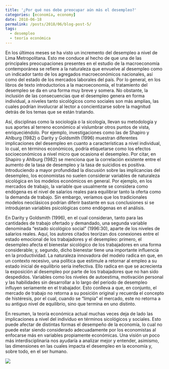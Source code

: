 ```yaml
---
title: '¿Por qué nos debe preocupar aún más el desempleo?'
categories: [economía, economy]
date: 2018-06-18
permalink: /posts/2018/06/blog-post-5/
tags:
  - desempleo
  - teoría económica
---
```


En los últimos meses se ha visto un incremento del desempleo a nivel de Lima Metropolitana. Esto me conduce al hecho de que una de las principales preocupaciones presentes en el estudio de la macroeconomía contemporánea se refiere a la naturaleza que envuelve al desempleo como un indicador tanto de los agregados macroeconómicos nacionales, así como del estado de los mercados laborales del país. 
Por lo general, en los libros de texto introductorios a la macroeconomía, el tratamiento del desempleo se da en una forma muy breve y somera. No obstante, la inclusión de las consecuencias que el desempleo genera en forma individual, a niveles tanto sicológicos como sociales son más amplias, las cuales podrían involucrar al lector a concientizarse sobre la magnitud detrás de los temas que se están tratando. 

Así, disciplinas como la sociología o la sicología, llevan su metodología y sus aportes al terreno económico al vislumbrar otros puntos de vista, enriqueciéndolo. Por ejemplo, investigaciones como las de Shapiro y Ahlburg (1982) o Darity y Goldsmith (1996) muestran diferentes implicaciones del desempleo en cuanto a características a nivel individual, lo cual, en términos económicos, podría etiquetarse como los efectos socioeconómicos a nivel micro que ocasiona el desempleo. Por citar, en Shapiro y Ahlburg (1982) se menciona que la correlación existente entre el aumento de la tasa de desempleo y la tasa de suicidios es positiva.
Introduciendo a mayor profundidad la discusión sobre las implicancias del desempleo, los economistas no suelen considerar variables de naturaleza sicológica en los modelos económicos en general. Por ejemplo, en los mercados de trabajo, la variable que usualmente se considera como endógena es el nivel de salarios reales para equilibrar tanto la oferta como la demanda de trabajo. Sin embargo, veríamos que los tradicionales modelos neoclásicos podrían diferir bastante en sus conclusiones si se introdujeran variables psicológicas como endógenas en el análisis.

En Darity y Goldsmith (1996), en el cual consideran, tanto para las cantidades de trabajo ofertado y demandado, una segunda variable denominada “estado sicológico social” (1996:30), aparte de los niveles de salarios reales. Aquí, los autores citados teorizan dos conexiones entre el estado emocional de los trabajadores y el desempleo: primero, el desempleo afecta el bienestar sicológico de los trabajadores en una forma considerable; y, segundo, dicho bienestar tiene una importante influencia en la productividad.
La naturaleza innovadora del modelo radica en que, en un contexto recesivo, una política que estimule a retornar al empleo a su estado inicial de equilibrio sería inefectiva. Ello radica en que se acrecienta la exposición al desempleo por parte de los trabajadores que no han sido despedidos. Variables como los niveles de autoestima, motivación personal y las habilidades sin desarrollar a lo largo del periodo de desempleo influyen seriamente en el trabajador. Esto conlleva a que, en conjunto, el mercado de trabajo no retorna a su posición original y recuerda el concepto de histéresis, por el cual, cuando se “limpia” el mercado, este no retorna a su antiguo nivel de equilibrio, sino que termina en uno distinto.

En resumen, la teoría económica actual muchas veces deja de lado las implicaciones a nivel del individuo en términos sicológicos y sociales. Esto puede afectar de distintas formas el desempeño de la economía, lo cual no puede estar siendo considerado adecuadamente por los economistas al enfocarse más en variables propiamente económicas. Una visión un poco más interdisciplinaria nos ayudaría a analizar mejor y entender, asimismo, las dimensiones en las cuales impacta el desempleo en la economía y, sobre todo, en el ser humano.

<img src="https://raw.githack.com/condehub5/condehub5.github.io/master/images/posts/2018-06-18-blog-post-5/Desempleo.jpg" />
